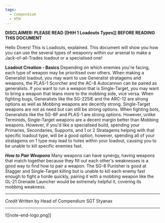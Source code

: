 ```yaml
---
tags:
  - Compendium
  - HTH
---
```

**DISCLAIMER: PLEASE READ** 
**[[HtH 1 Loadouts Types]]**
**BEFORE READING THIS DOCUMENT** 

Hello Divers! This is Loadouts, explained. This document will show you how you can use the several types of weaponry within our arsenal to make a Jack-of-all-Trades loadout or a specialised one! 

**Loadout Creation - Basics**
Depending on which enemies you're facing, each type of weapon may be prioritised over others. When making a Generalist loadout, you may want to use Generalist stratagems and weapons, the PLAS-1 Scorcher and the AC-8 Autocannon can be paired as generalists. If you want to run a weapon that is Single-Target, you may want to bring a weapon that leans more to the mobbing side, vice versa. When fighting bugs, Generalists like the SG-225IE and the ARC-12 are strong options as well as Mobbing weapons are decently strong. Single-Target weapons are not as need but can still be strong options. When fighting bots, Generalists like the SG-8P and PLAS-1 are strong options. However, unlike Terminids, Single-Target weapons are a decent margin better than Mobbing weapons. However, if you'd like a specialised build, spending your Primaries, Secondaries, Supports, and 1 or 2 Stratagems helping with that specific loadout type, will be a good option, however, spending all of your stratagems on 1 type may lead to holes within your loadout, causing you to be unable to kill specific enemies fast. 

_**How to Pair Weapons**_ 
Many weapons can have synergy, having weapons that match together because they fill out each other's weaknesses is a good way to find how to pair a weapon. The SG-8 Punisher is good at Stagger and Single-Target killing but is unable to kill each enemy fast enough to fight a horde quickly, pairing it with a mobbing weapon like the GL-21 Grenade Launcher would be extremely helpful it, covering its mobbing weakness.

***
*Credit*
Written by Head of Compendium SGT Styanax 
***

![[note-end-logo.png]]